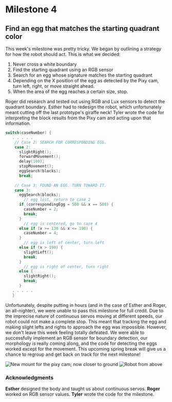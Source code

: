 # Milestone 4

## Find an egg that matches the starting quadrant color

This week's milestone was pretty tricky. We began by outlining a strategy for how the robot should act. This is what we decided:
  1. Never cross a white boundary
  2. Find the starting quadrant using an RGB sensor
  3. Search for an egg whose signature matches the starting quadrant
  4. Depending on the X position of the egg as detected by the Pixy cam, turn left, right, or move straight ahead.
  5. When the area of the egg reaches a certain size, stop.
  
Roger did research and tested out using RGB and Lux sensors to detect the quadrant boundary. Esther had to redesign the robot, which unfortunately meant cutting off the last prototype's giraffe neck! Tyler wrote the code for interpreting the block results from the Pixy cam and acting upon that information.

``` C++
switch(caseNumber) {
   . . . . . 
    // Case 2: SEARCH FOR CORRESPONDING EGG.
    case 2: 
      slightRight(); 
      forwardMovement();
      delay(100);
      stopMovement();
      eggSearch(blocks);
      break;
      
    // Case 3: FOUND AN EGG. TURN TOWARD IT.
    case 3:
      eggSearch(blocks);
        // egg lost, return to case 2
      if (correspondingEgg = 500 && x == 500) {
        caseNumber = 2;
        break;
      }
        // egg is centered, go to case 4
      else if (x >= 130 && x <= 190) {
        caseNumber = 4;
      }
        // egg is left of center, turn left 
      else if (x > 190) {
        slightLeft();
        break;
      }
        // egg is right of center, turn right
      else {
        slightRight();
        break;
      }
   . . . . .
   }
```

Unfortunately, despite putting in hours (and in the case of Esther and Roger, an all-nighter), we were unable to pass this milestone for full credit. Due to the imprecise nature of continuous servos moving at different speeds, our robot could not make a complete stop. This meant that tracking the egg and making slight lefts and rights to approach the egg was impossible. However, we don't leave this week feeling totally defeated. We were able to successfully implement an RGB sensor for boundary detection, our morphology is really coming along, and the code for detecting the eggs worked except for the movement. This upcoming spring break will give us a chance to regroup and get back on track for the next milestone! 

![New mount for the pixy cam; now closer to ground](http://i38.photobucket.com/albums/e114/tykugler/IMG_3272_zpsgvccmqmv.jpg)
![Robot from above](http://i38.photobucket.com/albums/e114/tykugler/IMG_3275_zps2nsqodxh.jpg)

### Acknowledgments
**Esther** designed the body and taught us about continuous servos. **Roger** worked on RGB sensor values. **Tyler** wrote the code for the milestone. 
